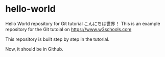 # hello-world
Hello World repository for Git tutorial
こんにちは世界！
This is an example repository for the Git tutoial on https://www.w3schools.com

This repository is built step by step in the tutorial.

Now, it should be in Github.
